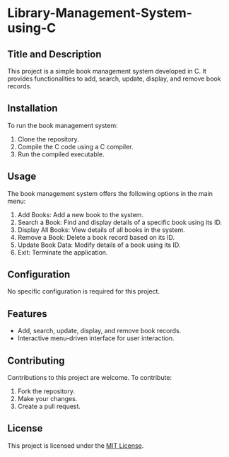 # Library-Management-System-using-C

## Title and Description

This project is a simple book management system developed in C. It provides functionalities to add, search, update, display, and remove book records.

## Installation

To run the book management system:

1. Clone the repository.
2. Compile the C code using a C compiler.
3. Run the compiled executable.

## Usage

The book management system offers the following options in the main menu:

1. Add Books: Add a new book to the system.
2. Search a Book: Find and display details of a specific book using its ID.
3. Display All Books: View details of all books in the system.
4. Remove a Book: Delete a book record based on its ID.
5. Update Book Data: Modify details of a book using its ID.
6. Exit: Terminate the application.

## Configuration

No specific configuration is required for this project.

## Features

- Add, search, update, display, and remove book records.
- Interactive menu-driven interface for user interaction.

## Contributing

Contributions to this project are welcome. To contribute:

1. Fork the repository.
2. Make your changes.
3. Create a pull request.

## License

This project is licensed under the [MIT License](LICENSE).
